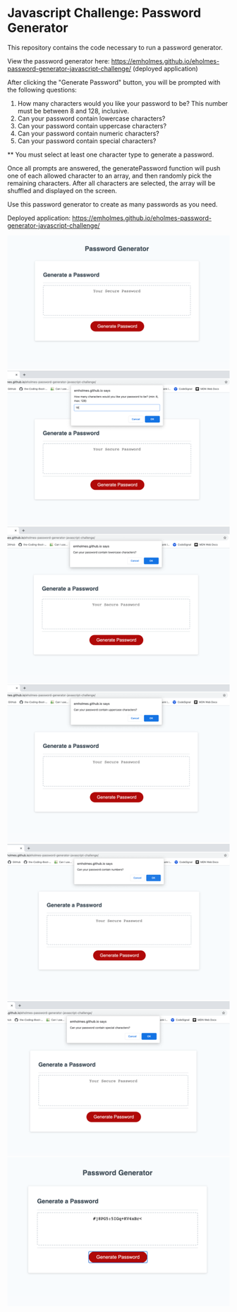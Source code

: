# Javascript Challenge: Password Generator

This repository contains the code necessary to run a password generator. 

View the password generator here: https://emholmes.github.io/eholmes-password-generator-javascript-challenge/ (deployed application)

After clicking the "Generate Password" button, you will be prompted with the following questions: 
1. How many characters would you like your password to be? 
This number must be between 8 and 128, inclusive. 
2. Can your password contain lowercase characters?
3. Can your password contain uppercase characters?
4. Can your password contain numeric characters?
5. Can your password contain special characters?

** You must select at least one character type to generate a password.

Once all prompts are answered, the generatePassword function will push one of each allowed character to an array, and then randomly pick the remaining characters. 
After all characters are selected, the array will be shuffled and displayed on the screen. 

Use this password generator to create as many passwords as you need. 

Deployed application: https://emholmes.github.io/eholmes-password-generator-javascript-challenge/


![Screenshot of loaded page](./assets/images/password-gen-start.png)
![Screenshot of password length prompt](./assets/images/password-gen-chars.png)
![Screenshot of password lowercase chars prompt](./assets/images/password-gen-lowerchars.png)
![Screenshot of password uppercase chars prompt](./assets/images/password-gen-upperchars.png)
![Screenshot of password numeric chars prompt](./assets/images/password-gen-numchars.png)
![Screenshot of password special chars prompt](./assets/images/password-gen-specialchars.png)
![Screenshot of final screen with password](./assets/images/password-gen-finalscreen.png)
